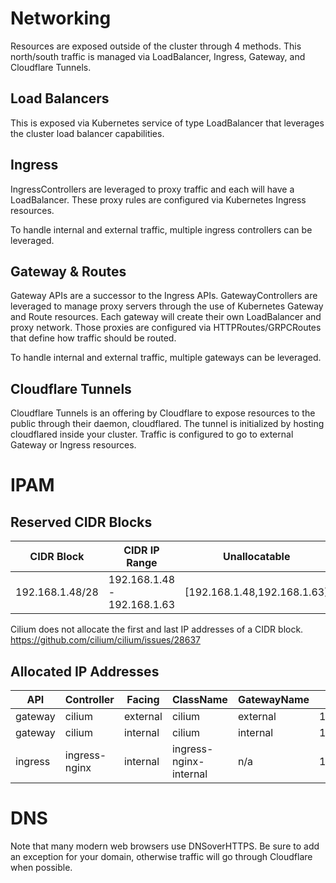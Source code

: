 # Networking
Resources are exposed outside of the cluster through 4 methods.  This north/south traffic is managed via LoadBalancer, Ingress, Gateway, and Cloudflare Tunnels.

## Load Balancers
This is exposed via Kubernetes service of type LoadBalancer that leverages the cluster load balancer capabilities.

## Ingress
IngressControllers are leveraged to proxy traffic and each will have a LoadBalancer.  These proxy rules are configured via Kubernetes Ingress resources.

To handle internal and external traffic, multiple ingress controllers can be leveraged.

## Gateway & Routes
Gateway APIs are a successor to the Ingress APIs.  GatewayControllers are leveraged to manage proxy servers through the use of Kubernetes Gateway and Route resources.  Each gateway will create their own LoadBalancer and proxy network. Those proxies are configured via HTTPRoutes/GRPCRoutes that define how traffic should be routed.

To handle internal and external traffic, multiple gateways can be leveraged.

## Cloudflare Tunnels
Cloudflare Tunnels is an offering by Cloudflare to expose resources to the public through their daemon, cloudflared.  The tunnel is initialized by hosting cloudflared inside your cluster. Traffic is configured to go to external Gateway or Ingress resources.


# IPAM
## Reserved CIDR Blocks
| CIDR Block      | CIDR IP Range               | Unallocatable               | Usable |
|-----------------|-----------------------------|-----------------------------|--------|
| 192.168.1.48/28 | 192.168.1.48 - 192.168.1.63 | [192.168.1.48,192.168.1.63] | 14     |

Cilium does not allocate the first and last IP addresses of a CIDR block.  https://github.com/cilium/cilium/issues/28637 

## Allocated IP Addresses
| API           | Controller | Facing                 | ClassName   | GatewayName  | IPAddress |
| ------- | ------------- | -------- | ---------------------- | ----------- | ------------ |
| gateway        | cilium                     | external         | cilium                                       | external               | 192.168.1.10             |
| gateway        | cilium                     | internal         | cilium                                       | internal               | 192.168.1.11             |
| ingress        | ingress-nginx              | internal         | ingress-nginx-internal                       | n/a                    | 192.168.1.12             |


# DNS
Note that many modern web browsers use DNSoverHTTPS.  Be sure to add an exception for your domain, otherwise traffic will go through Cloudflare when possible.